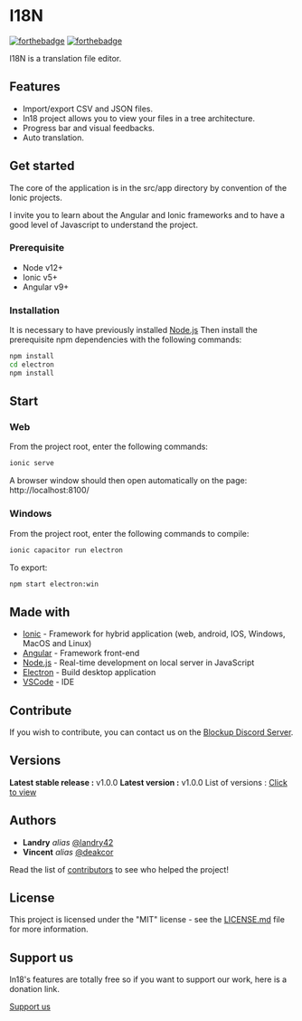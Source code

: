# I18N

[![forthebadge](http://forthebadge.com/images/badges/built-with-love.svg)](http://forthebadge.com)  [![forthebadge](https://forthebadge.com/images/badges/made-with-javascript.svg)](http://forthebadge.com)

I18N is a translation file editor.

## Features

- Import/export CSV and JSON files.
- In18 project allows you to view your files in a tree architecture.
- Progress bar and visual feedbacks.
- Auto translation.

## Get started

The core of the application is in the src/app directory by convention of the Ionic projects.

I invite you to learn about the Angular and Ionic frameworks and to have a good level of Javascript to understand the project.

### Prerequisite

- Node v12+
- Ionic v5+
- Angular v9+

### Installation

It is necessary to have previously installed [Node.js](https://nodejs.org/en/download/)
Then install the prerequisite npm dependencies with the following commands:
```bash
npm install
cd electron
npm install
```

## Start

### Web
From the project root, enter the following commands:
```bash
ionic serve
```
A browser window should then open automatically on the page: http://localhost:8100/

### Windows
From the project root, enter the following commands to compile:
```bash
ionic capacitor run electron
```

To export:
```bash
npm start electron:win
```

## Made with

* [Ionic](https://ionicframework.com/) - Framework for hybrid application (web, android, IOS, Windows, MacOS and Linux)
* [Angular](https://angular.io/) - Framework front-end
* [Node.js](https://nodejs.org/en/) - Real-time development on local server in JavaScript
* [Electron](https://www.electronjs.org/) - Build desktop application
* [VSCode](https://code.visualstudio.com/) - IDE

## Contribute

If you wish to contribute, you can contact us on the [Blockup Discord Server](https://discord.gg/FUmcynX).

## Versions
**Latest stable release :** v1.0.0
**Latest version :** v1.0.0
List of versions : [Click to view](https://github.com/landry42/IN18/tags)

## Authors

* **Landry** _alias_ [@landry42](https://github.com/landry42)
* **Vincent** _alias_ [@deakcor](https://github.com/deakcor)

Read the list of [contributors](https://github.com/landry42/IN18/contributors) to see who helped the project!


## License

This project is licensed under the "MIT" license - see the [LICENSE.md](LICENSE.md) file for more information.

## Support us

In18's features are totally free so if you want to support our work, here is a donation link.

[Support us](https://liberapay.com/IN18/donate)
